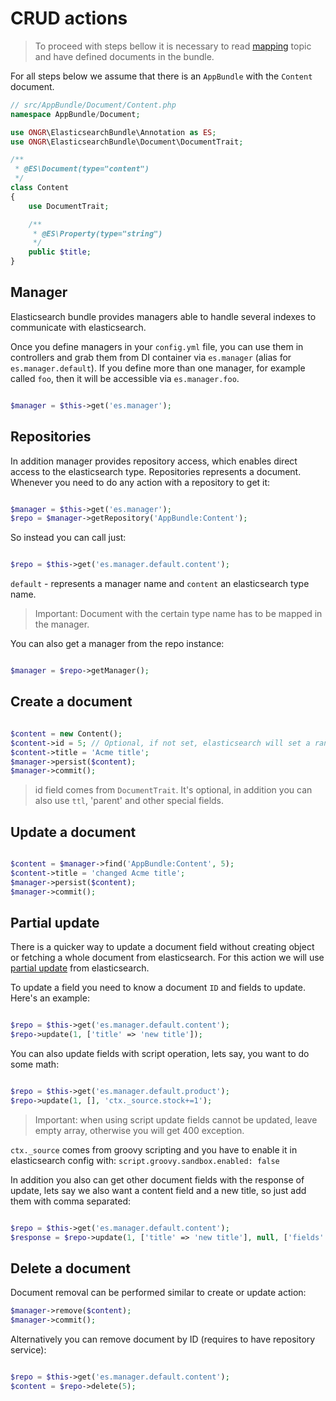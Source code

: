 # CRUD actions

> To proceed with steps bellow it is necessary to read [mapping](mapping.md) topic and have defined documents in the bundle.

For all steps below we assume that there is an `AppBundle` with the `Content` document.

```php
// src/AppBundle/Document/Content.php
namespace AppBundle/Document;

use ONGR\ElasticsearchBundle\Annotation as ES;
use ONGR\ElasticsearchBundle\Document\DocumentTrait;

/**
 * @ES\Document(type="content")
 */
class Content
{
    use DocumentTrait;

    /**
     * @ES\Property(type="string")
     */
    public $title;
}
```

## Manager

Elasticsearch bundle provides managers able to handle several indexes to communicate with elasticsearch.

Once you define managers in your `config.yml` file, you can use them in controllers and grab them from DI container via `es.manager` (alias for `es.manager.default`). If you define more than one manager, for example called `foo`, then it will be accessible via `es.manager.foo`.

```php

$manager = $this->get('es.manager');

```

## Repositories

In addition manager provides repository access, which enables direct access to the elasticsearch type.  Repositories represents a document. Whenever you need to do any action with a repository to get it:

```php

$manager = $this->get('es.manager');
$repo = $manager->getRepository('AppBundle:Content');

```

So instead you can call just:

```php

$repo = $this->get('es.manager.default.content');

```

`default` - represents a manager name and `content` an elasticsearch type name.

> Important: Document with the certain type name has to be mapped in the manager.

You can also get a manager from the repo instance:

```php

$manager = $repo->getManager();

```

## Create a document

```php

$content = new Content();
$content->id = 5; // Optional, if not set, elasticsearch will set a random.
$content->title = 'Acme title';
$manager->persist($content);
$manager->commit();

```

> id field comes from `DocumentTrait`. It's optional, in addition you can also use `ttl`, 'parent' and other special fields.

## Update a document

```php

$content = $manager->find('AppBundle:Content', 5);
$content->title = 'changed Acme title';
$manager->persist($content);
$manager->commit();

```

## Partial update

There is a quicker way to update a document field without creating object or fetching a whole document from elasticsearch. For this action we will use [partial update](https://www.elastic.co/guide/en/elasticsearch/guide/current/partial-updates.html) from elasticsearch.

To update a field you need to know a document `ID` and fields to update. Here's an example:

```php

$repo = $this->get('es.manager.default.content');
$repo->update(1, ['title' => 'new title']);

```

You can also update fields with script operation, lets say, you want to do some math:


```php

$repo = $this->get('es.manager.default.product');
$repo->update(1, [], 'ctx._source.stock+=1');

```
> Important: when using script update fields cannot be updated, leave empty array, otherwise you will get 400 exception.

`ctx._source` comes from groovy scripting and you have to enable it in elasticsearch config with: `script.groovy.sandbox.enabled: false`


In addition you also can get other document fields with the response of update, lets say we also want a content field and a new title, so just add them with comma separated:


```php

$repo = $this->get('es.manager.default.content');
$response = $repo->update(1, ['title' => 'new title'], null, ['fields' => 'title,content']);

```


## Delete a document

Document removal can be performed similar to create or update action:

```php
$manager->remove($content);
$manager->commit();
```

Alternatively you can remove document by ID (requires to have repository service):

```php

$repo = $this->get('es.manager.default.content');
$content = $repo->delete(5);

```
